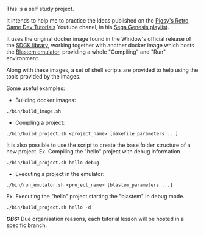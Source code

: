 This is a self study project.

It intends to help me to practice the ideas published on the [Pigsy's Retro Game Dev Tutorials](https://www.youtube.com/@PigsysRetroGameDevTutorials) Youtube chanel, in his [Sega Genesis playlist](https://www.youtube.com/playlist?list=PL1xqkpO_SvY2_rSwHTBIBxXMqmek--GAb).

It uses the original docker image found in the Window's official release of the [SDGK library](https://github.com/Stephane-D/SGDK), working together with another docker image which hosts the [Blastem emulator](https://www.retrodev.com/blastem/), providing a whole "Compiling" and "Run" environment.

Along with these images, a set of shell scripts are provided to help using the tools provided by the images.

Some useful examples:
* Building docker images:
~~~ shell
./bin/build_image.sh
~~~ 

* Compling a project:
~~~ shell
./bin/build_project.sh <project_name> [makefile_parameters ...]
~~~
It is also possible to use the script to create the base folder structure of a new project.
Ex. Compiling the "hello" project with debug information.
~~~ shell
./bin/build_project.sh hello debug
~~~

* Executing a project in the emulator:
~~~ shell
./bin/run_emulator.sh <project_name> [blastem_parameters ...]
~~~ 
Ex. Executing the "hello" project starting the "blastem" in debug mode.
~~~ shell
./bin/build_project.sh hello -d
~~~

***OBS:*** Due organisation reasons, each tutorial lesson will be hosted in a specific branch.

